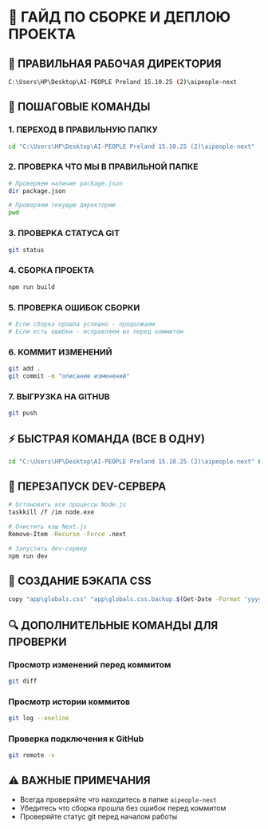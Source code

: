 # 🚀 ГАЙД ПО СБОРКЕ И ДЕПЛОЮ ПРОЕКТА

## 📁 ПРАВИЛЬНАЯ РАБОЧАЯ ДИРЕКТОРИЯ
```bash
C:\Users\HP\Desktop\AI-PEOPLE Preland 15.10.25 (2)\aipeople-next
```

## 🔧 ПОШАГОВЫЕ КОМАНДЫ

### 1. ПЕРЕХОД В ПРАВИЛЬНУЮ ПАПКУ
```bash
cd "C:\Users\HP\Desktop\AI-PEOPLE Preland 15.10.25 (2)\aipeople-next"
```

### 2. ПРОВЕРКА ЧТО МЫ В ПРАВИЛЬНОЙ ПАПКЕ
```bash
# Проверяем наличие package.json
dir package.json

# Проверяем текущую директорию
pwd
```

### 3. ПРОВЕРКА СТАТУСА GIT
```bash
git status
```

### 4. СБОРКА ПРОЕКТА
```bash
npm run build
```

### 5. ПРОВЕРКА ОШИБОК СБОРКИ
```bash
# Если сборка прошла успешно - продолжаем
# Если есть ошибки - исправляем их перед коммитом
```

### 6. КОММИТ ИЗМЕНЕНИЙ
```bash
git add .
git commit -m "описание изменений"
```

### 7. ВЫГРУЗКА НА GITHUB
```bash
git push
```

## ⚡ БЫСТРАЯ КОМАНДА (ВСЕ В ОДНУ)
```bash
cd "C:\Users\HP\Desktop\AI-PEOPLE Preland 15.10.25 (2)\aipeople-next" && dir package.json && npm run build && git add . && git commit -m "описание изменений" && git push
```

## 🔄 ПЕРЕЗАПУСК DEV-СЕРВЕРА
```bash
# Остановить все процессы Node.js
taskkill /f /im node.exe

# Очистить кэш Next.js
Remove-Item -Recurse -Force .next

# Запустить dev-сервер
npm run dev
```

## 💾 СОЗДАНИЕ БЭКАПА CSS
```bash
copy "app\globals.css" "app\globals.css.backup.$(Get-Date -Format 'yyyy-MM-dd_HH-mm-ss')"
```

## 🔍 ДОПОЛНИТЕЛЬНЫЕ КОМАНДЫ ДЛЯ ПРОВЕРКИ

### Просмотр изменений перед коммитом
```bash
git diff
```

### Просмотр истории коммитов
```bash
git log --oneline
```

### Проверка подключения к GitHub
```bash
git remote -v
```

## ⚠️ ВАЖНЫЕ ПРИМЕЧАНИЯ
- Всегда проверяйте что находитесь в папке `aipeople-next`
- Убедитесь что сборка прошла без ошибок перед коммитом
- Проверяйте статус git перед началом работы
